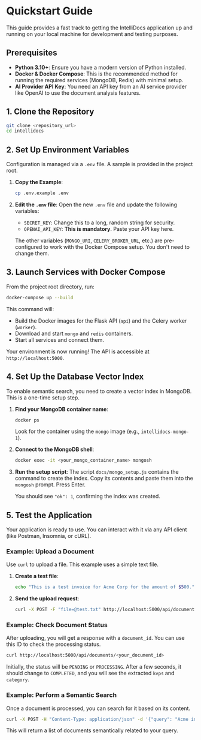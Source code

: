 # Quickstart Guide

This guide provides a fast track to getting the IntelliDocs application up and running on your local machine for development and testing purposes.

## Prerequisites

*   **Python 3.10+**: Ensure you have a modern version of Python installed.
*   **Docker & Docker Compose**: This is the recommended method for running the required services (MongoDB, Redis) with minimal setup.
*   **AI Provider API Key**: You need an API key from an AI service provider like OpenAI to use the document analysis features.

## 1. Clone the Repository

```bash
git clone <repository_url>
cd intellidocs
```

## 2. Set Up Environment Variables

Configuration is managed via a `.env` file. A sample is provided in the project root.

1.  **Copy the Example**:

    ```bash
    cp .env.example .env
    ```

2.  **Edit the `.env` file**:
    Open the new `.env` file and update the following variables:

    *   `SECRET_KEY`: Change this to a long, random string for security.
    *   `OPENAI_API_KEY`: **This is mandatory**. Paste your API key here.

    The other variables (`MONGO_URI`, `CELERY_BROKER_URL`, etc.) are pre-configured to work with the Docker Compose setup. You don't need to change them.

## 3. Launch Services with Docker Compose

From the project root directory, run:

```bash
docker-compose up --build
```

This command will:
-   Build the Docker images for the Flask API (`api`) and the Celery worker (`worker`).
-   Download and start `mongo` and `redis` containers.
-   Start all services and connect them.

Your environment is now running! The API is accessible at `http://localhost:5000`.

## 4. Set Up the Database Vector Index

To enable semantic search, you need to create a vector index in MongoDB. This is a one-time setup step.

1.  **Find your MongoDB container name**:

    ```bash
    docker ps
    ```
    Look for the container using the `mongo` image (e.g., `intellidocs-mongo-1`).

2.  **Connect to the MongoDB shell**:

    ```bash
    docker exec -it <your_mongo_container_name> mongosh
    ```

3.  **Run the setup script**: The script `docs/mongo_setup.js` contains the command to create the index. Copy its contents and paste them into the `mongosh` prompt. Press Enter.

    You should see `"ok": 1`, confirming the index was created.

## 5. Test the Application

Your application is ready to use. You can interact with it via any API client (like Postman, Insomnia, or cURL).

### Example: Upload a Document

Use `curl` to upload a file. This example uses a simple text file.

1.  **Create a test file**:

    ```bash
    echo "This is a test invoice for Acme Corp for the amount of $500." > test.txt
    ```

2.  **Send the upload request**:

    ```bash
    curl -X POST -F "file=@test.txt" http://localhost:5000/api/documents/upload
    ```

### Example: Check Document Status

After uploading, you will get a response with a `document_id`. You can use this ID to check the processing status.

```bash
curl http://localhost:5000/api/documents/<your_document_id>
```

Initially, the status will be `PENDING` or `PROCESSING`. After a few seconds, it should change to `COMPLETED`, and you will see the extracted `kvps` and `category`.

### Example: Perform a Semantic Search

Once a document is processed, you can search for it based on its content.

```bash
curl -X POST -H "Content-Type: application/json" -d '{"query": "Acme invoice"}' http://localhost:5000/api/documents/search
```

This will return a list of documents semantically related to your query.
